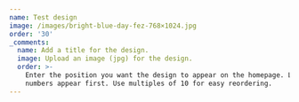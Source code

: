 ```yaml
---
name: Test design
image: /images/bright-blue-day-fez-768×1024.jpg
order: '30'
_comments:
  name: Add a title for the design.
  image: Upload an image (jpg) for the design.
  order: >-
    Enter the position you want the design to appear on the homepage. Lower
    numbers appear first. Use multiples of 10 for easy reordering.
---
```

